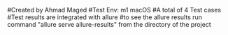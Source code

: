 #Created by Ahmad Maged
#Test Env: m1 macOS
#A total of 4 Test cases 
#Test results are integrated with allure
#to see the allure results run command "allure serve allure-results" from the directory of the project
